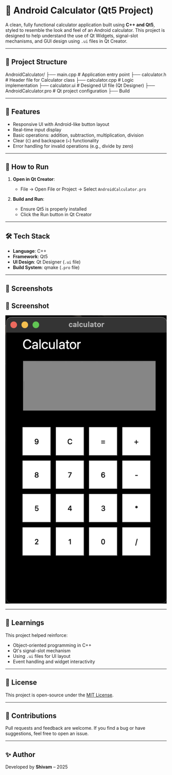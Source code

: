 # 🔢 Android Calculator (Qt5 Project)

A clean, fully functional calculator application built using **C++ and Qt5**, styled to resemble the look and feel of an Android calculator. This project is designed to help understand the use of Qt Widgets, signal-slot mechanisms, and GUI design using `.ui` files in Qt Creator.

---

## 📁 Project Structure
AndroidCalculator/
├── main.cpp                  # Application entry point
├── calculator.h              # Header file for Calculator class
├── calculator.cpp            # Logic implementation
├── calculator.ui            # Designed UI file (Qt Designer)
├── AndroidCalculator.pro     # Qt project configuration
├── Build

---

## 🎯 Features

- Responsive UI with Android-like button layout
- Real-time input display
- Basic operations: addition, subtraction, multiplication, division
- Clear (`C`) and backspace (`←`) functionality
- Error handling for invalid operations (e.g., divide by zero)

---

## 🚀 How to Run

1. **Open in Qt Creator**:
   - File → Open File or Project → Select `AndroidCalculator.pro`

2. **Build and Run**:
   - Ensure Qt5 is properly installed
   - Click the Run button in Qt Creator

---

## 🛠️ Tech Stack

- **Language**: C++
- **Framework**: Qt5
- **UI Design**: Qt Designer (`.ui` file)
- **Build System**: qmake (`.pro` file)

---

## 📸 Screenshots

## 📸 Screenshot

![Android Calculator UI](SS.png)

---

## 🧠 Learnings

This project helped reinforce:
- Object-oriented programming in C++
- Qt's signal-slot mechanism
- Using `.ui` files for UI layout
- Event handling and widget interactivity

---

## 📄 License

This project is open-source under the [MIT License](LICENSE).

---

## 🤝 Contributions

Pull requests and feedback are welcome. If you find a bug or have suggestions, feel free to open an issue.

---

## ✨ Author

Developed by **Shivam** – 2025